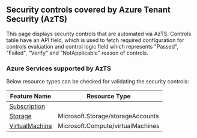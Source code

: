 ## Security controls covered by Azure Tenant Security (AzTS)

This page displays security controls that are automated via AzTS. Controls table have an API field, which is used to fetch required configuration for controls evaluation and control logic field which represents "Passed", "Failed", "Verify" and "NotApplicable" reason of controls.
### Azure Services supported by AzTS

Below resource types can be checked for validating the security controls:

|Feature Name|Resource Type|
|---|---|
|[Subscription](Feature/SubscriptionCore.md)|
|[Storage](Feature/Storage.md)|Microsoft.Storage/storageAccounts|
|[VirtualMachine](Feature/VirtualMachine.md)|Microsoft.Compute/virtualMachines|


